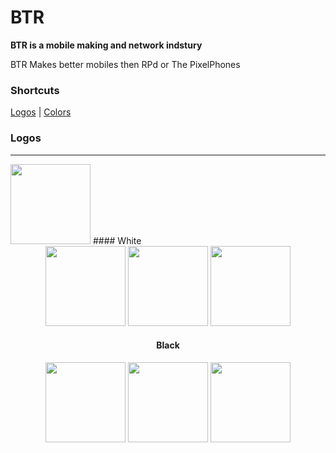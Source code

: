 # BTR
**BTR is a mobile making and network indstury**

BTR Makes better mobiles then RPd or The PixelPhones

### Shortcuts
<p align="center">

  [Logos]()
  |
  [Colors](https://github.com/BNK-Trolling-Group/fake-brands/tree/main/BTR/Colors)

### Logos
---
  <img src="https://raw.githubusercontent.com/BNK-Trolling-Group/fake-brands/main/BTR/BTRTransparent.png" width="128px">
#### White
<div align="center">

  <img src="https://raw.githubusercontent.com/BNK-Trolling-Group/fake-brands/main/BTR/BTRWhiteTransparent.png" width="128px">
  <img src="https://raw.githubusercontent.com/BNK-Trolling-Group/fake-brands/main/BTR/BTRWhite.png" width="128px">
  <img src="https://raw.githubusercontent.com/BNK-Trolling-Group/fake-brands/main/BTR/BTRWhite2.png" width="128px">

#### Black
<div align="center">

  <img src="https://raw.githubusercontent.com/BNK-Trolling-Group/fake-brands/main/BTR/BTRBlackTransparent.png" width="128px">
  <img src="https://raw.githubusercontent.com/BNK-Trolling-Group/fake-brands/main/BTR/BTRBlack.png" width="128px">
  <img src="https://raw.githubusercontent.com/BNK-Trolling-Group/fake-brands/main/BTR/BTRBlack2.png" width="128px">


